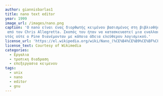 ```yaml
---
author: giannisbarlas1
title: nano text editor
year: 1999
image_url: /images/nano.png
caption: 'Ο nano είναι ένας διορθωτής κειμένου βασισμένος στη βιβλιοθήκη curses για συστήματα Unix.Ο nano αρχικά δημιουργήθηκε το 1999 με το όνομα TIP 
 από τον Chris Allegretta. Σκοπός του ήταν να κατασκευαστεί μια εναλλακτική λύση ελεύθερου λογισμικού για τον Pico, αφού ούτε α
υτός ούτε ο Pine διανέμονταν με κάποια άδεια ελεύθερου λογισμικού.'
license_url: 'https://el.wikipedia.org/wiki/Nano_(%CE%B4%CE%B9%CE%BF%CF%81%CE%B8%CF%89%CF%84%CE%AE%CF%82)'
license_text: Courtesy of Wikimedia                                                         
categories:
  - Εργαλια
  - τροπικη διαδραση
  - επεξεργασια κειμενου
tags:
  - unix
  - nano
  - editor
  - gnu
---
```

